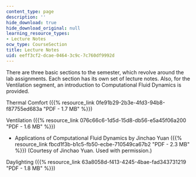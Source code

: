 ```yaml
---
content_type: page
description: ''
hide_download: true
hide_download_original: null
learning_resource_types:
- Lecture Notes
ocw_type: CourseSection
title: Lecture Notes
uid: eeff3cf2-dcae-0464-3c9c-7c760df9992d
---
```


There are three basic sections to the semester, which revolve around the lab assignments. Each section has its own set of lecture notes. Also, for the Ventilation segment, an introduction to Computational Fluid Dynamics is provided.

Thermal Comfort ({{% resource_link 0fe91b29-2b3e-4fd3-94b8-f87755ed683a "PDF - 1.7 MB" %}})

Ventilation ({{% resource_link 076c66c6-1d5d-15d8-db56-e5a45f06a200 "PDF - 1.6 MB" %}})

*   Applications of Computational Fluid Dynamics by Jinchao Yuan ({{% resource_link fbcd1f3b-b1c5-fb50-ecbe-710549ca67b2 "PDF - 2.3 MB" %}}) (Courtesy of Jinchao Yuan. Used with permission.)

Daylighting ({{% resource_link 63a8058d-f413-4245-4bae-fad343731219 "PDF - 1.8 MB" %}})